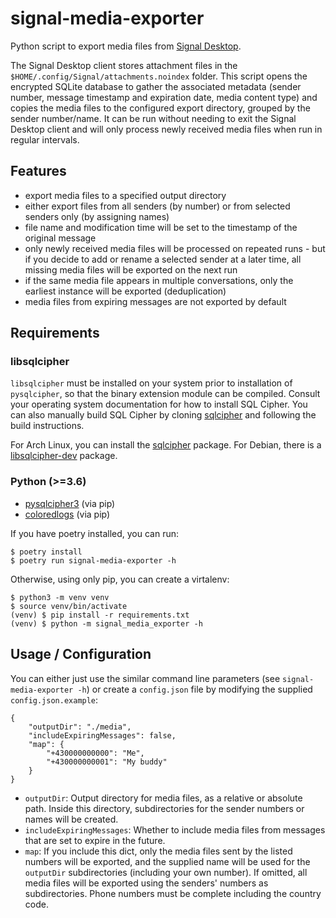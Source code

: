 signal-media-exporter
=====================

Python script to export media files from [Signal Desktop](https://github.com/signalapp/Signal-Desktop).

The Signal Desktop client stores attachment files in the `$HOME/.config/Signal/attachments.noindex` folder. This script opens the encrypted SQLite database to gather the associated metadata (sender number, message timestamp and expiration date, media content type) and copies the media files to the configured export directory, grouped by the sender number/name. It can be run without needing to exit the Signal Desktop client and will only process newly received media files when run in regular intervals.

Features
--------

* export media files to a specified output directory
* either export files from all senders (by number) or from selected senders only (by assigning names)
* file name and modification time will be set to the timestamp of the original message
* only newly received media files will be processed on repeated runs - but if you decide to add or rename a selected sender at a later time, all missing media files will be exported on the next run
* if the same media file appears in multiple conversations, only the earliest instance will be exported (deduplication)
* media files from expiring messages are not exported by default

Requirements
------------

### libsqlcipher

`libsqlcipher` must be installed on your system prior to installation of `pysqlcipher`, so that the binary extension module can be compiled. Consult your operating system documentation for how to install SQL Cipher. You can also manually build SQL Cipher by cloning [sqlcipher](https://github.com/sqlcipher/sqlcipher) and following the build instructions.

For Arch Linux, you can install the [sqlcipher](https://www.archlinux.org/packages/community/x86_64/sqlcipher/) package. For Debian, there is a [libsqlcipher-dev](https://packages.debian.org/stable/libsqlcipher-dev) package.

### Python (>=3.6)

* [pysqlcipher3](https://github.com/rigglemania/pysqlcipher3) (via pip)
* [coloredlogs](https://github.com/xolox/python-coloredlogs) (via pip)

If you have poetry installed, you can run:

```
$ poetry install
$ poetry run signal-media-exporter -h
```

Otherwise, using only pip, you can create a virtalenv:

```
$ python3 -m venv venv
$ source venv/bin/activate
(venv) $ pip install -r requirements.txt
(venv) $ python -m signal_media_exporter -h
```

Usage / Configuration
---------------------

You can either just use the similar command line parameters (see `signal-media-exporter -h`) or create a `config.json` file by modifying the supplied `config.json.example`:

```
{
    "outputDir": "./media",
    "includeExpiringMessages": false,
    "map": {
        "+430000000000": "Me",
        "+430000000001": "My buddy"
    }
}
```

* `outputDir`: Output directory for media files, as a relative or absolute path. Inside this directory, subdirectories for the sender numbers or names will be created.
* `includeExpiringMessages`: Whether to include media files from messages that are set to expire in the future.
* `map`: If you include this dict, only the media files sent by the listed numbers will be exported, and the supplied name will be used for the `outputDir` subdirectories (including your own number). If omitted, all media files will be exported using the senders' numbers as subdirectories. Phone numbers must be complete including the country code.
